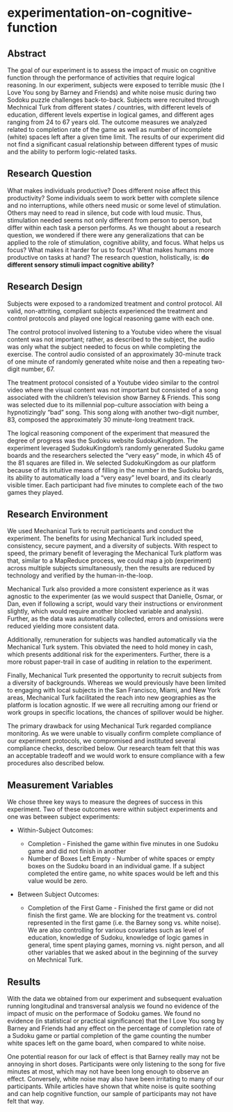 # experimentation-on-cognitive-function

## Abstract

The goal of our experiment is to assess the impact of music on cognitive function through the performance of activities that require logical reasoning. In our experiment, subjects were exposed to terrible music (the I Love You song by Barney and Friends) and white noise music during two Sodoku puzzle challenges back-to-back. Subjects were recruited through Mechnical Turk from different states / countries, with different levels of education, different levels expertise in logical games, and different ages ranging from 24 to 67 years old. The outcome measures we analyzed related to completion rate of the game as well as number of incomplete (white) spaces left after a given time limit. The results of our experiment did not find a significant casual relationship between different types of music and the ability to perform logic-related tasks.


## Research Question

What makes individuals productive? Does different noise affect this productivity? Some individuals seem to work better with complete silence and no interruptions, while others need music or some level of stimulation. Others may need to read in silence, but code with loud music. Thus, stimulation needed seems not only different from person to person, but differ within each task a person performs. As we thought about a research question, we wondered if there were any generalizations that can be applied to the role of stimulation, cognitive ability, and focus. What helps us focus? What makes it harder for us to focus? What makes humans more productive on tasks at hand? The research question, holistically, is: **do different sensory stimuli impact cognitive ability?**


## Research Design

Subjects were exposed to a randomized treatment and control protocol. All valid, non-attriting, compliant subjects experienced the treatment and control protocols and played one logical reasoning game with each one.

The control protocol involved listening to a Youtube video where the visual content was not important; rather, as described to the subject, the audio was only what the subject needed to focus on while completing the exercise. The control audio consisted of an approximately 30-minute track of one minute of randomly generated white noise and then a repeating two-digit number, 67.

The treatment protocol consisted of a Youtube video similar to the control video where the visual content was not important but consisted of a song associated with the children’s television show Barney & Friends. This song was selected due to its millennial pop-culture association with being a hypnotizingly “bad” song. This song along with another two-digit number, 83, composed the approximately 30 minute-long treatment track.

The logical reasoning component of the experiment that measured the degree of progress was the Sudoku website SudokuKingdom. The experiment leveraged SudokuKingdom’s randomly generated Sudoku game boards and the researchers selected the “very easy” mode, in which 45 of the 81 squares are filled in. We selected SudokuKingdom as our platform because of its intuitive means of filling in the number in the Sudoku boards, its ability to automatically load a “very easy” level board, and its clearly visible timer. Each participant had five minutes to complete each of the two games they played.


## Research Environment

We used Mechanical Turk to recruit participants and conduct the experiment. The benefits for using Mechanical Turk included speed, consistency, secure payment, and a diversity of subjects. With respect to speed, the primary benefit of leveraging the Mechanical Turk platform was that, similar to a MapReduce process, we could map a job (experiment) across multiple subjects simultaneously, then the results are reduced by technology and verified by the human-in-the-loop.

Mechanical Turk also provided a more consistent experience as it was agnostic to the experimenter (as we would suspect that Danielle, Osmar, or Dan, even if following a script, would vary their instructions or environment slightly, which would require another blocked variable and analysis). Further, as the data was automatically collected, errors and omissions were reduced yielding more consistent data.

Additionally, remuneration for subjects was handled automatically via the Mechanical Turk system. This obviated the need to hold money in cash, which presents additional risk for the experimenters. Further, there is a more robust paper-trail in case of auditing in relation to the experiment.

Finally, Mechanical Turk presented the opportunity to recruit subjects from a diversity of backgrounds. Whereas we would previously have been limited to engaging with local subjects in the San Francisco, Miami, and New York areas, Mechanical Turk facilitated the reach into new geographies as the platform is location agnostic. If we were all recruiting among our friend or work groups in specific locations, the chances of spillover would be higher.

The primary drawback for using Mechanical Turk regarded compliance monitoring. As we were unable to visually confirm complete compliance of our experiment protocols, we compromised and instituted several compliance checks, described below. Our research team felt that this was an acceptable tradeoff and we would work to ensure compliance with a few procedures also described below.


## Measurement Variables

We chose three key ways to measure the degrees of success in this experiment. Two of these outcomes were within subject experiments and one was between subject experiments:
* Within-Subject Outcomes:
  + Completion - Finished the game within five minutes in one Sudoku game and did not finish in another
  + Number of Boxes Left Empty - Number of white spaces or empty boxes on the Sudoku board in an individual game. If a subject completed the entire game, no white spaces would be left and this value would be zero. 

* Between Subject Outcomes:
  + Completion of the First Game - Finished the first game or did not finish the first game. We are blocking for the treatment vs. control represented in the first game (i.e. the Barney song vs. white noise). We are also controlling for various covariates such as level of education, knowledge of Sudoku, knowledge of logic games in general, time spent playing games, morning vs. night person, and all other variables that we asked about in the beginning of the survey on Mechnical Turk.
  

## Results

With the data we obtained from our experiment and subsequent evaluation running longitudinal and transversal analysis we found no evidence of the impact of music on the performace of Sodoku games. We found no evidence (in statistical or practical significance) that the I Love You song by Barney and Friends had any effect on the percentage of completion rate of a Sudoku game or partial completion of the game counting the number white spaces left on the game board, when compared to white noise.

One potential reason for our lack of effect is that Barney really may not be annoying in short doses. Participants were only listening to the song for five minutes at most, which may not have been long enough to observe an effect. Conversely, white noise may also have been irritating to many of our participants. While articles have shown that white noise is quite soothing and can help cognitive function, our sample of participants may not have felt that way.
